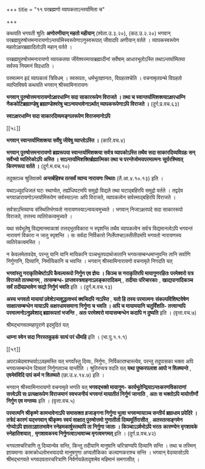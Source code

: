 +++
title = "११ परब्रह्मणो व्यापकताऽन्तर्यामिता च"

+++

कथयति भगवती श्रुतिः **अणोरणीयान् महतो महीयान्** (श्वेता.उ.३.२०), (कठ.उ.२.२०) भगवान् परब्रह्मपुरुषोत्तमनारायणोऽन्तर्यामिस्वरूपेणाऽणुस्वरूपात् जीवादपि अणीयान् वर्तते । व्यापकस्वरूपेण महतोऽक्षरब्रह्मादितोऽपि महान् वर्तते ।

परब्रह्मपुरुषोत्तमनारायणो व्यापकतया जीवेश्वरमायाब्रह्मादीनां सर्वेषाम् आधारभूतोऽस्ति तथाऽन्तर्यामितया सर्वस्य नियमनं विदधाति ।

परमात्मन इदं व्यापकत्वं त्रिविधम् । स्वरूपतः, धर्मभूतज्ञानतः, विग्रहतश्चेति । वचनामृतग्रन्थे विग्रहतो व्याप्तिविषये कथयति भगवान् श्रीस्वामिनारायणः

**भगवान् पुरुषोत्तमनारायणोऽक्षरधाम्नि सदा साकाररूपेण विराजते । तथा च स्वान्तर्यामिशक्त्याऽक्षरधाम्नि नैककोटिब्रह्माण्डेषु ब्रह्माण्डेश्वरेषु चाऽन्वयभावेनाऽर्थात् व्यापकरूपेणाऽपि विराजते ।** (दुर्ग.प्र.वच.६३)

**स्वाऽक्षरधाम्नि सदा साकारदिव्यमङ्गलरूपेण विराजमानोऽपि** 



[[५८]]

**भगवान् स्वान्तर्यामिशक्त्या सर्वेषु जीवेषु व्याप्तोऽस्ति ।** (कारि.वच.४)

**भगवान् पुरुषोत्तमनारायणो ब्रह्मरूपया स्वान्तर्यामिशक्त्या सर्वत्र व्यापकोऽस्ति तथैव सदा साकारदिव्यविग्रहः सन् सर्वेभ्यो व्यतिरेकोऽपि अस्ति । साऽन्तर्यामिशक्तिर्ब्रह्मात्मिका तथा च परन्तेजोमयपरमात्मनः सूर्यरश्मिवत् किरणरूपा वर्तते ।** (दुर्ग.म.वच.१०)

तदुक्तञ्च श्रुतिवाक्ये **अन्तर्बहिश्च तत्सर्वं व्याप्य नारायणः स्थितः** (तै.आ.४.१०.१३) इति ।

यथाऽध्युदधिजलं घटः स्थाप्येत, तर्ह्यधिघटमपि समुद्रो विद्यते तथा घटाद्बहिरपि समुद्रो वर्तते । तद्वदेव भगवान्नारायणोऽन्तर्यामिरूपेण सर्वस्याऽन्तः अपि विराजते, व्यापकत्वेन सर्वस्माद्बहिरपि विराजते ।

सर्वत्राऽभिव्याप्य संस्थितिर्भगवतो नारायणस्याऽन्वयत्वमुच्यते । भगवान् निजाऽक्षरपदे सदा साकाररूपो विराजते, तत्तस्य व्यतिरेकत्वमुच्यते ।

यथा सर्वभूतेषु विद्यमानमाकाशं तत्तद्भूतविकारा न स्पृशन्ति तथैव व्यापकत्वेन सर्वत्र विद्यमानत्वेऽपि भगवन्तं नारायणं विकारा न जातु स्पृशन्ति । सः सर्वदा निर्विकारो निर्लेपश्चाऽस्तीतीदमपि भगवतो नारायणस्य व्यतिरेकत्वमस्ति ।

न केवलमेतावदेव, परन्तु यानि यानि मायिकानि पञ्चभूतपदार्थजातानि भगवत्सम्बन्धमाप्नुवन्ति तानि सर्वाणि निर्गुणानि, दिव्यानि, निर्मायिकानि च भवन्ति । भगवान् श्रीस्वामिनारायणो वचनामृते निगदति यत्

**भगवांस्तु नराकृतिचेष्टोऽपि कैवल्यरूपो निर्गुण एव ज्ञेयः । किञ्च स नराकृतिरपि मायागुणरहितः परमेश्वरो यत्र विराजते तत्स्थानम्** ,  **तत्सम्बन्ध- प्राप्तवस्त्रवाहनाऽलङ्कारादिकम्** ,  **तदीयाः परिचारकाः** ,  **खाद्यपानादिकञ्च सर्वं तदीयप्रभावेण सद्यो निर्गुणं भवति** इति । (दुर्ग.म.वच.१३)

**अस्य भगवतो मायायां प्रवेशेऽप्यशुद्धत्वभयं क्वचिदपि नाऽस्ति** ,  **यतो हि तस्य परमात्मनः संकल्पविशिष्टवेषेण साक्षात्सम्बन्धेन मायाऽपि अक्षरधामसमाना निर्गुणा च भवति । अपि च मायामयानि चतुर्विंशति- तत्त्वान्यपि परमात्मनोऽनुप्रवेशाद् ब्रह्मरूपतां भजन्ति** ,  **अतः परमेश्वरो मायासम्बन्धेन कदापि न दुष्यति** इति । (वृत्ता.वच.७)

श्रीमद्भागवतमहापुराणे इदमुदितं यत्

**धाम्ना स्वेन सदा निरस्तकुहकं सत्यं परं धीमहि** इति । (भा.पु.१.१.१)

[[५९]]

अपरञ्चेदमाश्चर्याऽऽवहमस्ति यत् भगवाँस्तु दिव्यः, निर्गुणः, निर्विकारश्चास्त्येव, परन्तु तदुपासका भक्ता अपि भगवत्सम्बन्धेन दिव्यतां निर्गुणताञ्च यान्तीति । श्रुतिरप्यत्र वदति यत् **यथा पुष्करपलाश आपो न श्लिष्यन्ते** ,  **एवमेवंविदि पापं कर्म न श्लिष्यते** (छा.उ.४.१४.७) इति ।

भगवान् श्रीस्वामिनारायणो वचनामृते भणति यत् **भगवद्भक्ते मायागुण- कार्यभूतेन्द्रियाऽन्तःकरणविकाराणां सत्त्वेऽपि सः प्रत्यक्षरूपेण विराजमानं स्वभजनीयं भगवन्तं मायातीतं निर्गुणं जानाति** ,  **अतः स भक्तोऽपि मायोत्तीर्णो निर्गुण एव मन्तव्यः** इति । (वृत्ता.वच.५)

**परमात्मनि श्रीकृष्णे कामभावेनाऽपि समासक्ता व्रजाङ्गना निर्गुणा भूत्वा भगवन्मायाञ्च सन्तीर्य ब्रह्मधाम प्रपेदिरे । तत्रेदं कारणं यद्भगवान् श्रीकृष्णः स्वयं साक्षात् पुरुषोत्तमो गुणातीतो दिव्यमूर्तिरासीत्** ,  **अतस्तत्सङ्गमेन गोप्योऽपि ज्ञाताऽज्ञातभावेन स्नेहमकार्षुस्तथापि ता निर्गुणा जाताः । किञ्चाऽऽर्षभोऽपि भरतः कारुण्येन मृगशावके स्नेहातिशयात्** ,  **मृगशावकस्य निर्गुणत्वाऽभावाच्च मृगत्वमगमत्** इति । (दुर्ग.प्र.वच.४२)

भगवतश्चरित्राणि तु दिव्यान्येव सन्ति, किन्तु तदीयानि मानुषानि चरित्राण्यपि दिव्यानि सन्ति । तथा च तस्मिन् ज्ञायमानाः कामक्रोधलोभभयादयो मानुषगुणा अप्यलौकिकाः कल्याणकराश्च सन्ति । भगवान् वेदव्यासोऽपि श्रीमद्भागवते भगवदवतारचरित्राणि निर्वर्णयन्नेतादृशमेव महिमानं समगासीत् ।
